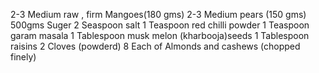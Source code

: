 2-3 Medium raw , firm Mangoes(180 gms)
2-3 Medium  pears (150 gms)
500gms Suger 
2 Seaspoon salt 
1 Teaspoon red chilli powder
1 Teaspoon garam masala
1 Tablespoon musk melon (kharbooja)seeds 
1 Tablespoon raisins
2 Cloves (powderd)
8 Each of Almonds and cashews (chopped finely) 